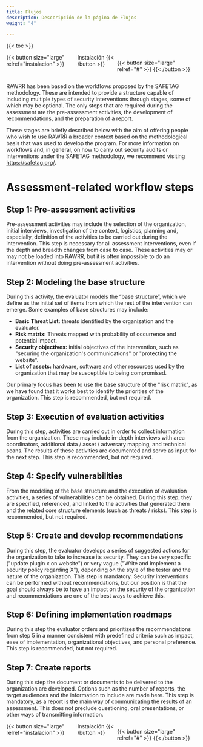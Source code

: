 ```yaml
---
title: Flujos
description: Desccripción de la página de Flujos
weight: "4"

---
```


{{< toc >}}

<div style="display: flex; justify-content: space-between">
{{< button size="large" relref="instalacion" >}} <i class="arrow left"></i> Instalación  {{< /button >}}

{{< button size="large" relref="#" >}} <i class="arrow right"></i>{{< /button >}}
</div>

RAWRR has been based on the workflows proposed by the SAFETAG methodology. These are intended to provide a structure capable of including multiple types of security interventions through stages, some of which may be optional. The only steps that are required during the assessment are the pre-assessment activities, the development of recommendations, and the preparation of a report. 

These stages are briefly described below with the aim of offering people who wish to use RAWRR a broader context based on the methodological basis that was used to develop the program. For more information on workflows and, in general, on how to carry out security audits or interventions under the SAFETAG methodology, we recommend visiting https://safetag.org/. 


# Assessment-related workflow steps 

## Step 1: Pre-assessment activities 

Pre-assessment activities may include the selection of the organization, initial interviews, investigation of the context, logistics, planning and, especially, definition of the activities to be carried out during the intervention. This step is necessary for all assessment interventions, even if the depth and breadth changes from case to case. These activities may or may not be loaded into RAWRR, but it is often impossible to do an intervention without doing pre-assessment activities. 

## Step 2: Modeling the base structure 

During this activity, the evaluator models the “base structure”, which we define as the initial set of items from which the rest of the intervention can emerge. Some examples of base structures may include: 

- **Basic Threat List:** threats identified by the organization and the evaluator.
- **Risk matrix:** Threats mapped with probability of occurrence and potential impact.
- **Security objectives:** initial objectives of the intervention, such as "securing the organization's communications" or "protecting the website". 
- **List of assets:** hardware, software and other resources used by the organization that may be susceptible to being compromised. 

Our primary focus has been to use the base structure of the "risk matrix", as we have found that it works best to identify the priorities of the organization. This step is recommended, but not required. 

## Step 3: Execution of evaluation activities 

During this step, activities are carried out in order to collect information from the organization. These may include in-depth interviews with area coordinators, additional data / asset / adversary mapping, and technical scans. The results of these activities are documented and serve as input for the next step. This step is recommended, but not required. 

## Step 4: Specify vulnerabilities 

From the modeling of the base structure and the execution of evaluation activities, a series of vulnerabilities can be obtained. During this step, they are specified, referenced, and linked to the activities that generated them and the related core structure elements (such as threats / risks). This step is recommended, but not required. 

## Step 5: Create and develop recommendations 

During this step, the evaluator develops a series of suggested actions for the organization to take to increase its security. They can be very specific ("update plugin x on website") or very vague ("Write and implement a security policy regarding X"), depending on the style of the tester and the nature of the organization. This step is mandatory. Security interventions can be performed without recommendations, but our position is that the goal should always be to have an impact on the security of the organization and recommendations are one of the best ways to achieve this. 

## Step 6: Defining implementation roadmaps 

During this step the evaluator orders and prioritizes the recommendations from step 5 in a manner consistent with predefined criteria such as impact, ease of implementation, organizational objectives, and personal preference. This step is recommended, but not required. 

## Step 7: Create reports 

During this step the document or documents to be delivered to the organization are developed. Options such as the number of reports, the target audiences and the information to include are made here. This step is mandatory, as a report is the main way of communicating the results of an assessment. This does not preclude questioning, oral presentations, or other ways of transmitting information. 

<div style="display: flex; justify-content: space-between">
{{< button size="large" relref="instalacion" >}} <i class="arrow left"></i> Instalación  {{< /button >}}

{{< button size="large" relref="#" >}} <i class="arrow right"></i>{{< /button >}}
</div>